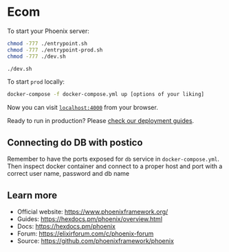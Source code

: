 # Ecom

To start your Phoenix server:

```bash
chmod -777 ./entrypoint.sh
chmod -777 ./entrypoint-prod.sh
chmod -777 ./dev.sh

./dev.sh
```

To start `prod` locally:

```bash
docker-compose -f docker-compose.yml up [options of your liking]
```

Now you can visit [`localhost:4000`](http://localhost:4000) from your browser.

Ready to run in production? Please [check our deployment guides](https://hexdocs.pm/phoenix/deployment.html).

## Connecting do DB with postico

Remember to have the ports exposed for `db` service in `docker-compose.yml`. Then inspect docker container and connect to a proper host and port with a correct user name, password and db name

## Learn more

- Official website: https://www.phoenixframework.org/
- Guides: https://hexdocs.pm/phoenix/overview.html
- Docs: https://hexdocs.pm/phoenix
- Forum: https://elixirforum.com/c/phoenix-forum
- Source: https://github.com/phoenixframework/phoenix
